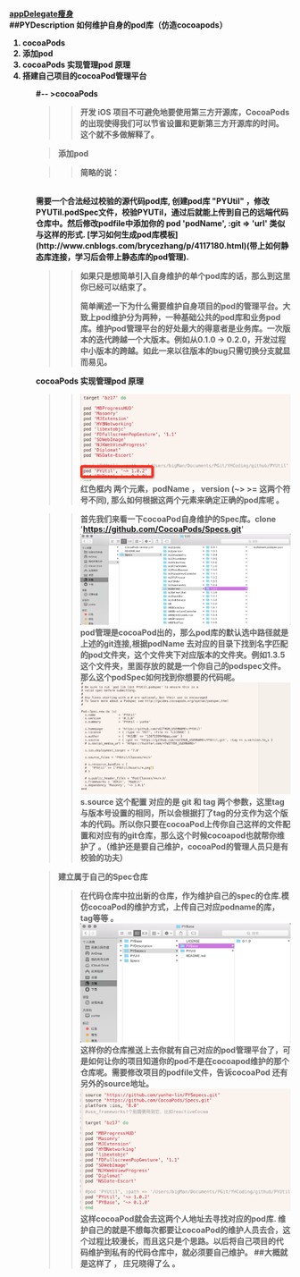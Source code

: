 
<h4><a href="瘦身AppDelegate文件/reduce.md">appDelegate瘦身</a>
##PYDescription
如何维护自身的pod库（仿造cocoapods）

<ol>
<li>cocoaPods</li>
<li>添加pod</li>
<li>cocoaPods 实现管理pod 原理</li>
<li>搭建自己项目的cocoaPod管理平台</li>
<ol>
#--
>cocoaPods

>>开发 iOS 项目不可避免地要使用第三方开源库，CocoaPods 的出现使得我们可以节省设置和更新第三方开源库的时间。这个就不多做解释了。

>添加pod

>>简略的说：
</br>
需要一个合法经过校验的源代码pod库, 创建pod库 "PYUtil" ，修改PYUTil.podSpec文件，校验PYUTil，通过后就能上传到自己的远端代码仓库中。然后修改podfile中添加你的 pod 'podName', :git => 'url' 类似与这样的形式.
[学习如何生成pod库模板](http://www.cnblogs.com/brycezhang/p/4117180.html)(带上如何静态库连接，学习后会带上静态库的pod管理).

>>如果只是想简单引入自身维护的单个pod库的话，那么到这里你已经可以结束了。
>>
>>简单阐述一下为什么需要维护自身项目的pod的管理平台。大致上pod维护分为两种，一种基础公共的pod库和业务pod库。维护pod管理平台的好处最大的得意者是业务库。一次版本的迭代跨越一个大版本。例如从0.1.0 -> 0.2.0，开发过程中小版本的跨越。如此一来以往版本的bug只需切换分支就显而易见。
>
cocoaPods 实现管理pod 原理

>>
>>![icon](图片/p-1@2x.png)
>>红色框内 两个元素，podName ， version (~> >= 这两个符号不同),
那么如何根据这两个元素来确定正确的pod库呢 。

>>首先我们来看一下cocoaPod自身维护的Spec库。clone 'https://github.com/CocoaPods/Specs.git'
![icon](图片/p-2@2x.png)
pod管理是cocoaPod出的，那么pod库的默认选中路径就是上述的git连接,根据podName 去对应的目录下找到名字匹配的pod文件夹，这个文件夹下对应版本的文件夹。例如1.3.5这个文件夹，里面存放的就是一个你自己的podspec文件。那么这个podSpec如何找到你想要的代码呢。
![icon](图片/p-3@2x.png)
s.source 这个配置 对应的是 git 和 tag 两个参数，这里tag与版本号设置的相同，所以会根据打了tag的分支作为这个版本的代码。所以你只要在cocoaPod上传你自己这样的文件配置和对应有的git仓库，那么这个时候cocoapod也就帮你维护了 。（维护还是要自己维护，cocoaPod的管理人员只是有校验的功夫）

> 建立属于自己的Spec仓库
>> 在代码仓库中拉出新的仓库，作为维护自己的spec的仓库.模仿cocoaPod的维护方式，上传自己对应podname的库，tag等等 。![icon](图片/p-4@2x.png)
>> 这样你的仓库推送上去你就有自己对应的pod管理平台了，可是如何让你的项目知道你的pod不是在cocoapod维护的那个仓库呢。需要修改项目的podfile文件，告诉cocoaPod 还有另外的source地址。
>> ![icon](图片/p-5@2x.png)
>> 这样cocoaPod就会去这两个人地址去寻找对应的pod库.
>> 维护自己的就是不想每次都要让cocoaPod的维护人员去合，这个过程比较漫长，而且这只是个思路。以后将自己项目的代码维护到私有的代码仓库中，就必须要自己维护。
##大概就是这样了 ， 庄兄晓得了么 。